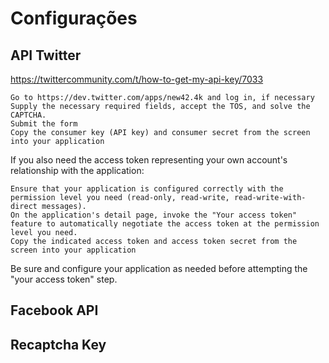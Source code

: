 # Configurações

## API Twitter

https://twittercommunity.com/t/how-to-get-my-api-key/7033


    Go to https://dev.twitter.com/apps/new42.4k and log in, if necessary
    Supply the necessary required fields, accept the TOS, and solve the CAPTCHA.
    Submit the form
    Copy the consumer key (API key) and consumer secret from the screen into your application

If you also need the access token representing your own account's relationship with the application:

    Ensure that your application is configured correctly with the permission level you need (read-only, read-write, read-write-with-direct messages).
    On the application's detail page, invoke the "Your access token" feature to automatically negotiate the access token at the permission level you need.
    Copy the indicated access token and access token secret from the screen into your application

Be sure and configure your application as needed before attempting the "your access token" step.

## Facebook API

## Recaptcha Key
